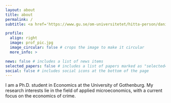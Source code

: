 ```yaml
---
layout: about
title: about
permalink: /
subtitle: <a href='https://www.gu.se/om-universitetet/hitta-person/danielcunhabystrom'>University of Gothenburg</a>

profile:
  align: right
  image: prof_pic.jpg
  image_circular: false # crops the image to make it circular
  more_info: >

news: false # includes a list of news items
selected_papers: false # includes a list of papers marked as "selected={true}"
social: false # includes social icons at the bottom of the page
---
```


I am a Ph.D. student in Economics at the University of Gothenburg. My research interests lie in the field of applied microeconomics, with a current focus on the economics of crime.

